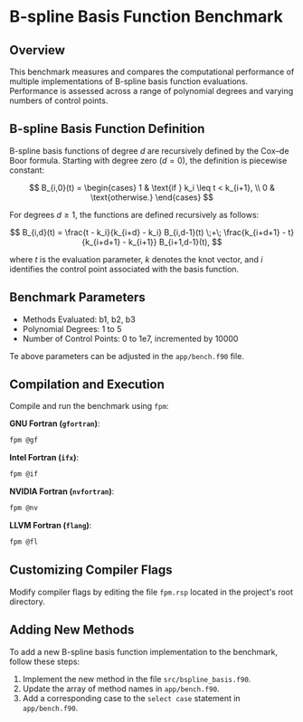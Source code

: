 # B-spline Basis Function Benchmark

## Overview

This benchmark measures and compares the computational performance of multiple implementations of B-spline basis function evaluations. Performance is assessed across a range of polynomial degrees and varying numbers of control points.

## B-spline Basis Function Definition

B-spline basis functions of degree $d$ are recursively defined by the Cox–de Boor formula. Starting with degree zero ($d = 0$), the definition is piecewise constant:

$$
B_{i,0}(t) = 
\begin{cases}
1 & \text{if } k_i \leq t < k_{i+1}, \\
0 & \text{otherwise.}
\end{cases}
$$

For degrees $d \geq 1$, the functions are defined recursively as follows:

$$
B_{i,d}(t) = \frac{t - k_i}{k_{i+d} - k_i} B_{i,d-1}(t) 
\;+\; 
\frac{k_{i+d+1} - t}{k_{i+d+1} - k_{i+1}} B_{i+1,d-1}(t),
$$

where $t$ is the evaluation parameter, $k$ denotes the knot vector, and $i$ identifies the control point associated with the basis function.

## Benchmark Parameters

* Methods Evaluated: b1, b2, b3
* Polynomial Degrees: 1 to 5
* Number of Control Points: 0 to 1e7, incremented by 10000

Te above parameters can be adjusted in the `app/bench.f90` file.

## Compilation and Execution

Compile and run the benchmark using `fpm`:

**GNU Fortran (`gfortran`)**:

```bash
fpm @gf
```

**Intel Fortran (`ifx`)**:

```bash
fpm @if
```

**NVIDIA Fortran (`nvfortran`)**:

```bash
fpm @nv
```

**LLVM Fortran (`flang`)**:

```bash
fpm @fl
```

## Customizing Compiler Flags

Modify compiler flags by editing the file `fpm.rsp` located in the project's root directory.


## Adding New Methods

To add a new B-spline basis function implementation to the benchmark, follow these steps:

1. Implement the new method in the file `src/bspline_basis.f90`.
2. Update the array of method names in `app/bench.f90`.
3. Add a corresponding case to the `select case` statement in `app/bench.f90`.
